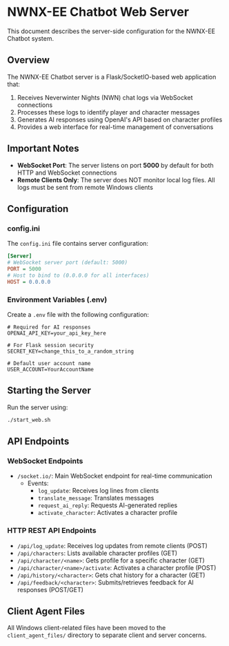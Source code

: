 # NWNX-EE Chatbot Web Server

This document describes the server-side configuration for the NWNX-EE Chatbot system.

## Overview

The NWNX-EE Chatbot server is a Flask/SocketIO-based web application that:

1. Receives Neverwinter Nights (NWN) chat logs via WebSocket connections
2. Processes these logs to identify player and character messages
3. Generates AI responses using OpenAI's API based on character profiles
4. Provides a web interface for real-time management of conversations

## Important Notes

- **WebSocket Port**: The server listens on port **5000** by default for both HTTP and WebSocket connections
- **Remote Clients Only**: The server does NOT monitor local log files. All logs must be sent from remote Windows clients

## Configuration

### config.ini

The `config.ini` file contains server configuration:

```ini
[Server]
# WebSocket server port (default: 5000)
PORT = 5000
# Host to bind to (0.0.0.0 for all interfaces)
HOST = 0.0.0.0
```

### Environment Variables (.env)

Create a `.env` file with the following configuration:

```
# Required for AI responses
OPENAI_API_KEY=your_api_key_here

# For Flask session security
SECRET_KEY=change_this_to_a_random_string

# Default user account name
USER_ACCOUNT=YourAccountName
```

## Starting the Server

Run the server using:

```bash
./start_web.sh
```

## API Endpoints

### WebSocket Endpoints

- `/socket.io/`: Main WebSocket endpoint for real-time communication
  - Events:
    - `log_update`: Receives log lines from clients
    - `translate_message`: Translates messages
    - `request_ai_reply`: Requests AI-generated replies
    - `activate_character`: Activates a character profile

### HTTP REST API Endpoints

- `/api/log_update`: Receives log updates from remote clients (POST)
- `/api/characters`: Lists available character profiles (GET)
- `/api/character/<name>`: Gets profile for a specific character (GET)
- `/api/character/<name>/activate`: Activates a character profile (POST)
- `/api/history/<character>`: Gets chat history for a character (GET)
- `/api/feedback/<character>`: Submits/retrieves feedback for AI responses (POST/GET)

## Client Agent Files

All Windows client-related files have been moved to the `client_agent_files/` directory to separate client and server concerns. 